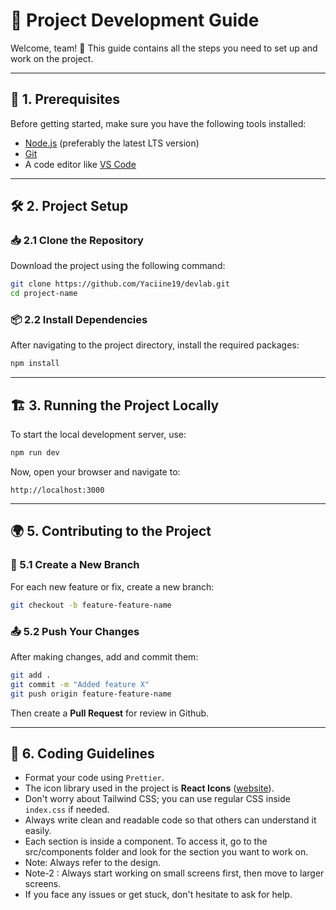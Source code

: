 # 📖 Project Development Guide

Welcome, team! 🎉 This guide contains all the steps you need to set up and work on the project.

---

## 🚀 1. Prerequisites

Before getting started, make sure you have the following tools installed:
- [Node.js](https://nodejs.org/) (preferably the latest LTS version)
- [Git](https://git-scm.com/)
- A code editor like [VS Code](https://code.visualstudio.com/)

---

## 🛠 2. Project Setup

### 📥 2.1 Clone the Repository

Download the project using the following command:
```bash
git clone https://github.com/Yaciine19/devlab.git
cd project-name
```

### 📦 2.2 Install Dependencies

After navigating to the project directory, install the required packages:
```bash
npm install
```

---

## 🏗 3. Running the Project Locally

To start the local development server, use:
```bash
npm run dev
```

Now, open your browser and navigate to:
```
http://localhost:3000
```

---

## 🌍 5. Contributing to the Project

### 📌 5.1 Create a New Branch
For each new feature or fix, create a new branch:
```bash
git checkout -b feature-feature-name
```

### 📤 5.2 Push Your Changes
After making changes, add and commit them:
```bash
git add .
git commit -m "Added feature X"
git push origin feature-feature-name
```
Then create a **Pull Request** for review in Github.

---

## 🎯 6. Coding Guidelines
- Format your code using `Prettier`.
- The icon library used in the project is **React Icons** ([website](https://react-icons.github.io/react-icons/)).
- Don't worry about Tailwind CSS; you can use regular CSS inside `index.css` if needed.
- Always write clean and readable code so that others can understand it easily.
- Each section is inside a component. To access it, go to the src/components folder and look for the section you want to work on.
- Note: Always refer to the design.
- Note-2 : Always start working on small screens first, then move to larger screens.
- If you face any issues or get stuck, don't hesitate to ask for help.
